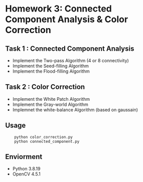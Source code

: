 # Homework 3: Connected Component Analysis & Color Correction

## Task 1 : Connected Component Analysis
- Implement the Two-pass Algorithm (4 or 8 connectivity)
- Implement the Seed-filling Algorithm 
- Implement the Flood-filling Algorithm 

## Task 2 : Color Correction
- Implement the White Patch Algorithm
- Implement the Gray-world  Algorithm
- Implemnet the white-balance Algorithm (based on gaussain)

## Usage
```
    python color_correction.py
    python connected_component.py
```


## Enviorment
- Python 3.8.19
- OpenCV 4.5.1